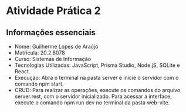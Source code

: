 # **Atividade Prática 2**

## Informações essenciais

- Nome: Guilherme Lopes de Araújo
- Matrícula: 20.2.8078
- Curso: Sistemas de Informação
- Tecnologias Utilizadas: JavaScript, Prisma Studio, Node.jS, SQLite e React.
- Execução: Abra o terminal na pasta server e inicie o servidor com o comando npm start.
- CRUD: Para realizar as operações, execute os comandos do arquivo server.rest, com o servidor inicializado. Para acessar a interface, execute o comando npm run dev no terminal da pasta web-vite.
